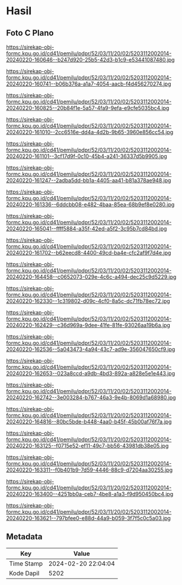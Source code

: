 # Hasil

## Foto C Plano

https://sirekap-obj-formc.kpu.go.id/cd41/pemilu/pdpr/52/03/11/20/02/5203112002014-20240220-160646--b247d920-25b5-42d3-b1c9-e53441087480.jpg

https://sirekap-obj-formc.kpu.go.id/cd41/pemilu/pdpr/52/03/11/20/02/5203112002014-20240220-160741--b06b376a-a1a7-4054-aacb-f4d456270274.jpg

https://sirekap-obj-formc.kpu.go.id/cd41/pemilu/pdpr/52/03/11/20/02/5203112002014-20240220-160825--20b84f1e-5a57-4fa9-9efa-e9cfe5035bc4.jpg

https://sirekap-obj-formc.kpu.go.id/cd41/pemilu/pdpr/52/03/11/20/02/5203112002014-20240220-161010--2cc6516e-dd4a-4d2b-9b65-3960e856cc54.jpg

https://sirekap-obj-formc.kpu.go.id/cd41/pemilu/pdpr/52/03/11/20/02/5203112002014-20240220-161101--3cf17d9f-0c10-45b4-a241-36337d5b9905.jpg

https://sirekap-obj-formc.kpu.go.id/cd41/pemilu/pdpr/52/03/11/20/02/5203112002014-20240220-161247--2adba5dd-bb1a-4405-aa41-b81a378ae948.jpg

https://sirekap-obj-formc.kpu.go.id/cd41/pemilu/pdpr/52/03/11/20/02/5203112002014-20240220-161336--6ddcbb08-e482-4baa-85ea-68b9ef8e0280.jpg

https://sirekap-obj-formc.kpu.go.id/cd41/pemilu/pdpr/52/03/11/20/02/5203112002014-20240220-165041--ffff5884-a35f-42ed-a5f2-3c95b7cd84bd.jpg

https://sirekap-obj-formc.kpu.go.id/cd41/pemilu/pdpr/52/03/11/20/02/5203112002014-20240220-161702--b62eecd8-4400-49cd-ba4e-cfc2af9f7d4e.jpg

https://sirekap-obj-formc.kpu.go.id/cd41/pemilu/pdpr/52/03/11/20/02/5203112002014-20240220-164458--c0652073-029e-4c6c-a494-dec25c9d5229.jpg

https://sirekap-obj-formc.kpu.go.id/cd41/pemilu/pdpr/52/03/11/20/02/5203112002014-20240220-162330--1c319802-d09c-4cf0-8a5c-dc71fb78ec72.jpg

https://sirekap-obj-formc.kpu.go.id/cd41/pemilu/pdpr/52/03/11/20/02/5203112002014-20240220-162429--c36d969a-9dee-41fe-81fe-93026aa19b6a.jpg

https://sirekap-obj-formc.kpu.go.id/cd41/pemilu/pdpr/52/03/11/20/02/5203112002014-20240220-162536--5a043473-4a94-43c7-ad9e-356047650cf9.jpg

https://sirekap-obj-formc.kpu.go.id/cd41/pemilu/pdpr/52/03/11/20/02/5203112002014-20240220-162653--023a8ccd-a9db-4bd3-892a-a828e5e1e443.jpg

https://sirekap-obj-formc.kpu.go.id/cd41/pemilu/pdpr/52/03/11/20/02/5203112002014-20240220-162742--3e003284-b767-46a3-9e4b-8069d1a68980.jpg

https://sirekap-obj-formc.kpu.go.id/cd41/pemilu/pdpr/52/03/11/20/02/5203112002014-20240220-164816--80bc5bde-b448-4aa0-b45f-45b00af76f7a.jpg

https://sirekap-obj-formc.kpu.go.id/cd41/pemilu/pdpr/52/03/11/20/02/5203112002014-20240220-163125--f0715e52-ef11-49c7-bb56-43981db38e05.jpg

https://sirekap-obj-formc.kpu.go.id/cd41/pemilu/pdpr/52/03/11/20/02/5203112002014-20240220-163311--f0b401b9-7d59-4446-88c9-d7204aa30255.jpg

https://sirekap-obj-formc.kpu.go.id/cd41/pemilu/pdpr/52/03/11/20/02/5203112002014-20240220-163400--4251bb0a-ceb7-4be8-a1a3-f9d950450bc4.jpg

https://sirekap-obj-formc.kpu.go.id/cd41/pemilu/pdpr/52/03/11/20/02/5203112002014-20240220-163621--797bfee0-e88d-44a9-b059-3f7f5c0c5a03.jpg


## Metadata

| Key        | Value               |
| ---------- | ------------------- |
| Time Stamp | 2024-02-20 22:04:04 |
| Kode Dapil | 5202                |



